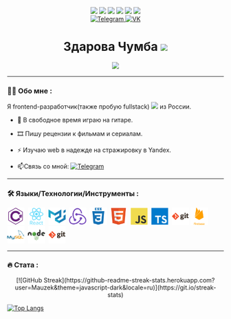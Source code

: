 <div id="header" align="center">
    <img src="https://i.giphy.com/media/v1.Y2lkPTc5MGI3NjExeWJmY2k5eWFuMHlkYms0aHd6dTZ0ZnNzYWpjMzhtbmN5czU0dDNxYiZlcD12MV9pbnRlcm5hbF9naWZfYnlfaWQmY3Q9cw/XzAmby8okSGGh0LtrV/giphy.gif" width="100"/>
    <img src="https://i.giphy.com/media/v1.Y2lkPTc5MGI3NjExdWlhcHRra2I2bTRkcjB2c2Z0aWhhbzZuNnh4d2o0bXNxdGIya2RvdyZlcD12MV9pbnRlcm5hbF9naWZfYnlfaWQmY3Q9cw/HaPdTSKQwQyMXyodO3/giphy.gif" width="100"/>
    <img src="https://i.giphy.com/media/v1.Y2lkPTc5MGI3NjExdmg4Z2ZyNm05a2hrMTd4dDFkaWlrZmI5NWhjODg4cnAwN244aWR0OCZlcD12MV9pbnRlcm5hbF9naWZfYnlfaWQmY3Q9cw/aleE3EDeUbvaduEOjH/giphy.gif" width="100"/>
    <img src="https://i.giphy.com/media/v1.Y2lkPTc5MGI3NjExZWNpMHd1eXc3MWNzdGJyenZrb2Nma2dtY3FtbG12MWFiNTJlcmF3ayZlcD12MV9pbnRlcm5hbF9naWZfYnlfaWQmY3Q9cw/xzCo7LcZLKRUoAlg4L/giphy.gif" width="100"/>
    <img src="https://i.giphy.com/media/v1.Y2lkPTc5MGI3NjExOXRnM3pmamthYXN3Mm5wNWp5ZTZkYXZoYnJqd3FnbXlpeWt4cDBidiZlcD12MV9pbnRlcm5hbF9naWZfYnlfaWQmY3Q9cw/e4PBrtD9ecTf93f4HY/giphy.gif" width="100"/>
    <img src="https://i.giphy.com/media/v1.Y2lkPTc5MGI3NjExNW52aXc5bzVtcHo3bTB3enBrZmxvNGtwbW9ta3JiczhxM3dlY2U3cSZlcD12MV9pbnRlcm5hbF9naWZfYnlfaWQmY3Q9cw/Ut9Q1mPQ0XBPaVfIpV/giphy.gif" width="100"/>
    <div id="badges">
        <a href="https://t.me/tralebys">
            <img src="https://upload.wikimedia.org/wikipedia/commons/8/82/Telegram_logo.svg" alt="Telegram" width="30" height="30"/>
          </a>
          <a href="https://vk.com/tralebys">
            <img src="https://upload.wikimedia.org/wikipedia/commons/2/21/VK.com-logo.svg" alt="VK" width="30" height="30"/>
          </a>
    </div>
    <h1>
      Здарова Чумба
      <img src="https://i.giphy.com/media/v1.Y2lkPTc5MGI3NjExOXg0dThxMWZwY3p0bnB1b2Vvc2d0Ynkzdnl1ZnV2ZW90ZWd3NDR4NSZlcD12MV9pbnRlcm5hbF9naWZfYnlfaWQmY3Q9cw/Kg3qTr9nyv6LtQvhph/giphy.gif" width="40"/> 
    </h1>
  </div>
  <div align="center">
    <img src="https://c.tenor.com/tBbl_kMfqIAAAAAd/tenor.gif"/>
  </div>
  
  ---
  
  ### :man_technologist: Обо мне :
  Я frontend-разработчик(также пробую fullstack) <img src="https://media.giphy.com/media/WUlplcMpOCEmTGBtBW/giphy.gif" width="30"> из России.
  - :guitar: В свободное время играю на гитаре.

- :film_strip: Пишу рецензии к фильмам и сериалам.

- :zap: Изучаю web в надежде на стражировку в Yandex.

- :mailbox:Связь со мной: [![Telegram](https://img.shields.io/badge/Telegram-blue?logo=telegram)](https://t.me/tralebys)

---

### :hammer_and_wrench: Языки/Технологии/Инструменты :

  <div>
    <img src="https://github.com/devicons/devicon/blob/master/icons/csharp/csharp-line.svg" title="Java" alt="Csharp" width="40" height="40"/>&nbsp;
    <img src="https://github.com/devicons/devicon/blob/master/icons/react/react-original-wordmark.svg" title="React" alt="React" width="40" height="40"/>&nbsp;
    <img src="https://github.com/devicons/devicon/blob/master/icons/materialui/materialui-original.svg" title="Material UI" alt="Material UI" width="40" height="40"/>&nbsp;
    <img src="https://github.com/devicons/devicon/blob/master/icons/redux/redux-original.svg" title="Redux" alt="Redux " width="40" height="40"/>&nbsp;
    <img src="https://github.com/devicons/devicon/blob/master/icons/css3/css3-plain-wordmark.svg"  title="CSS3" alt="CSS" width="40" height="40"/>&nbsp;
    <img src="https://github.com/devicons/devicon/blob/master/icons/html5/html5-original.svg" title="HTML5" alt="HTML" width="40" height="40"/>&nbsp;
    <img src="https://github.com/devicons/devicon/blob/master/icons/javascript/javascript-original.svg" title="JavaScript" alt="JavaScript" width="40" height="40"/>&nbsp;
    <img src="https://github.com/devicons/devicon/blob/master/icons/typescript/typescript-original.svg" title="TypeScript" alt="TypeScript" width="40" height="40"/>&nbsp;
    <img src="https://github.com/devicons/devicon/blob/master/icons/git/git-original-wordmark.svg" title="Git" **alt="Git" width="40" height="40"/>
    <img src="https://github.com/devicons/devicon/blob/master/icons/firebase/firebase-plain-wordmark.svg" title="Firebase" alt="Firebase" width="40" height="40"/>&nbsp;
    <img src="https://github.com/devicons/devicon/blob/master/icons/mysql/mysql-original-wordmark.svg" title="MySQL"  alt="MySQL" width="40" height="40"/>&nbsp;
    <img src="https://github.com/devicons/devicon/blob/master/icons/nodejs/nodejs-original-wordmark.svg" title="NodeJS" alt="NodeJS" width="40" height="40"/>&nbsp;
    <img src="https://github.com/devicons/devicon/blob/master/icons/git/git-original-wordmark.svg" title="Git" **alt="Git" width="40" height="40"/>
  </div>
  
  ---
  
  ### :fire: Стата :
  <p align="center">
        [![GitHub Streak](https://github-readme-streak-stats.herokuapp.com?user=Mauzek&theme=javascript-dark&locale=ru)](https://git.io/streak-stats)
  
  [![Top Langs](https://github-readme-stats.vercel.app/api/top-langs/?username=mauzek&layout=compact&theme=vision-friendly-dark)](https://github.com/anuraghazra/github-readme-stats)
  </p>

